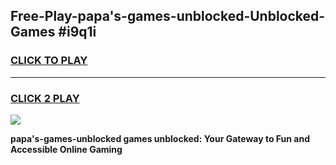 
## Free-Play-papa's-games-unblocked-Unblocked-Games #i9q1i
<h3>
<a href="https://news.freeplayer.one?title=papa's-games-unblocked&ref=8M">CLICK TO PLAY</a></h3>
<hr>

<h3>
<a href="https://news.freeplayer.one?title=papa's-games-unblocked&ref=8M">CLICK 2 PLAY</a>
  
</h3>

<a href="https://news.freeplayer.one?title=papa's-games-unblocked&ref=8M"><img src="https://clearcache.store/games.png"></a>


**papa's-games-unblocked games unblocked: Your Gateway to Fun and Accessible Online Gaming**
